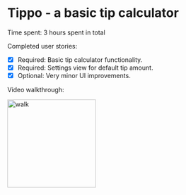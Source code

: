 # Tippo - a basic tip calculator

Time spent: 3 hours spent in total

Completed user stories:

 * [x] Required: Basic tip calculator functionality.
 * [x] Required: Settings view for default tip amount.
 * [x] Optional: Very minor UI improvements.

Video walkthrough:

<img src='https://github.com/ybv/tippo/master/VWalk.giff' title='img' width='200' alt='walk' />
